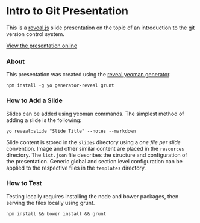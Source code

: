 # Intro to Git Presentation

This is a [reveal.js](http://lab.hakim.se/reveal-js) slide presentation on the topic of an introduction to the git version control system.

[View the presentation online](http://marinels.github.io/presentations/git-intro)

### About

This presentation was created using the [reveal yeoman generator](https://github.com/slara/generator-reveal).

`npm install -g yo generator-reveal grunt`

### How to Add a Slide

Slides can be added using yeoman commands. The simplest method of adding a slide is the following:

`yo reveal:slide "Slide Title" --notes --markdown`

Slide content is stored in the `slides` directory using a *one file per slide* convention. Image and other similar content are placed in the `resources` directory. The `list.json` file describes the structure and configuration of the presentation. Generic global and section level configuration can be applied to the respective files in the `templates` directory.

### How to Test

Testing locally requires installing the node and bower packages, then serving the files locally using grunt.

`npm install && bower install && grunt`
